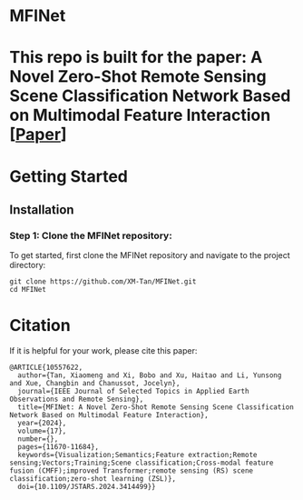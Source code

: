 # MFINet
# This repo is built for the paper: A Novel Zero-Shot Remote Sensing Scene Classification Network Based on Multimodal Feature Interaction [<a href="https://doi.org/10.1109/JSTARS.2024.3414499">Paper</a>]

# Getting Started
## Installation
### Step 1: Clone the MFINet repository:
To get started, first clone the MFINet repository and navigate to the project directory:
```
git clone https://github.com/XM-Tan/MFINet.git
cd MFINet
```


# Citation
If it is helpful for your work, please cite this paper:
``` 
@ARTICLE{10557622,
  author={Tan, Xiaomeng and Xi, Bobo and Xu, Haitao and Li, Yunsong and Xue, Changbin and Chanussot, Jocelyn},
  journal={IEEE Journal of Selected Topics in Applied Earth Observations and Remote Sensing}, 
  title={MFINet: A Novel Zero-Shot Remote Sensing Scene Classification Network Based on Multimodal Feature Interaction}, 
  year={2024},
  volume={17},
  number={},
  pages={11670-11684},
  keywords={Visualization;Semantics;Feature extraction;Remote sensing;Vectors;Training;Scene classification;Cross-modal feature fusion (CMFF);improved Transformer;remote sensing (RS) scene classification;zero-shot learning (ZSL)},
  doi={10.1109/JSTARS.2024.3414499}}
```

